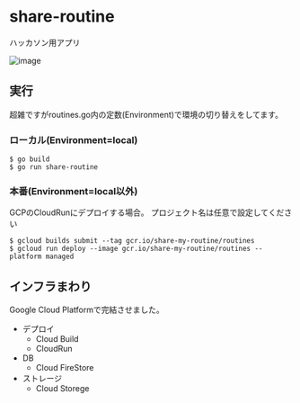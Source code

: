 # share-routine
ハッカソン用アプリ

![image](https://user-images.githubusercontent.com/11689944/79634706-33fd9600-81a7-11ea-8eb9-6e5a7390770c.png)

## 実行

超雑ですがroutines.go内の定数(Environment)で環境の切り替えをしてます。

### ローカル(Environment=local)

```
$ go build
$ go run share-routine
```

### 本番(Environment=local以外)
GCPのCloudRunにデプロイする場合。
プロジェクト名は任意で設定してください

```
$ gcloud builds submit --tag gcr.io/share-my-routine/routines
$ gcloud run deploy --image gcr.io/share-my-routine/routines --platform managed
```

## インフラまわり
Google Cloud Platformで完結させました。

* デプロイ
  * Cloud Build
  * CloudRun 
* DB
  * Cloud FireStore
* ストレージ
  * Cloud Storege
